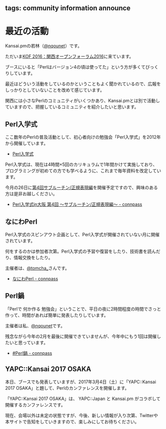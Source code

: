 tags: community information announce
---
# 最近の活動
Kansai.pmの若林（[@nqounet](https://twitter.com/nqounet)）です。

ただいま[KOF 2016：関西オープンフォーラム2016](https://k-of.jp/2016/)に来ています。

ブースにいると「Perlはバージョン4の頃は使ってた」という方が多くてびっくりしています。

最近はどういう活動をしているのかということもよく聞かれているので、広報をしっかりとしていないことを改めて感じています。

関西には小さなPerlのコミュニティがいくつかあり、Kansai.pmとは別で活動していますので、把握しているコミュニティを紹介したいと思います。

## Perl入学式
ここ数年のPerlの普及活動として、初心者向けの勉強会「Perl入学式」を2012年から開催しています。

- [Perl入学式](http://www.perl-entrance.org/)

Perl入学式は、現在は4時間×5回のカリキュラムで1年間かけて実施しており、プログラミングが初めての方でも学べるように、これまで毎年資料を改定しています。

今月の26日に[第4回サブルーチン/正規表現編](/entry/2016-11-12-02.html)を開催予定ですので、興味のある方は是非お越しください。

- [Perl入学式in大阪 第4回 〜サブルーチン/正規表現編〜 - connpass](http://perl-entrance-osaka.connpass.com/event/40957/)

## なにわPerl
Perl入学式のスピンアウト企画として、Perl入学式が開催されていない月に開催されています。

何をするのかは参加者次第。Perl入学式の予習や復習をしたり、技術書を読んだり、情報交換をしたり。

主催者は、[@tomcha_](https://twitter.com/tomcha_)さんです。

- [なにわPerl - connpass](http://naniwaperl.connpass.com/)

## Perl鍋
「Perlで 何か作る 勉強会」ということで、平日の夜に2時間程度の時間でさっと作って、時間があれば簡単に発表したりしています。

主催者は私、[@nqounet](https://twitter.com/nqounet)です。

残念ながら今年の2月を最後に開催できていませんが、今年中にもう1回は開催したいと思っています。

- [#Perl鍋 - connpass](http://perlnabe.connpass.com/)

## YAPC::Kansai 2017 OSAKA
本日、ブースでも発表していますが、2017年3月4日（土）に「YAPC::Kansai 2017 OSAKA」と題して、Perlのカンファレンスを開催します。

「YAPC::Kansai 2017 OSAKA」は、 YAPC::Japan と Kansai.pm がコラボして開催するカンファレンスです。

現在、会場以外は未定の状態ですが、今後、新しい情報が入り次第、Twitterや本サイトで告知をしていきますので、楽しみにしてお待ちください。
